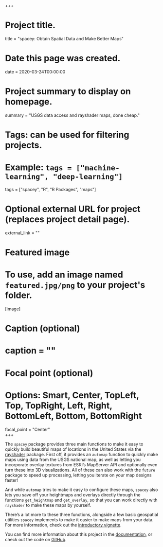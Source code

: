 +++
# Project title.
title = "spacey: Obtain Spatial Data and Make Better Maps"

# Date this page was created.
date = 2020-03-24T00:00:00

# Project summary to display on homepage.
summary = "USGS data access and rayshader maps, done cheap."

# Tags: can be used for filtering projects.
# Example: `tags = ["machine-learning", "deep-learning"]`
tags = ["spacey", "R", "R Packages", "maps"]

# Optional external URL for project (replaces project detail page).
external_link = ""

# Featured image
# To use, add an image named `featured.jpg/png` to your project's folder. 
[image]
  # Caption (optional)
  # caption = ""
  
  # Focal point (optional)
  # Options: Smart, Center, TopLeft, Top, TopRight, Left, Right, BottomLeft, Bottom, BottomRight
  focal_point = "Center"  
+++

The `spacey` package provides three main functions to make it easy to
quickly build beautiful maps of locations in the United States via the
[rayshader](https://github.com/tylermorganwall/rayshader) package. First
off, it provides an `automap` function to quickly make maps using data
from the USGS national map, as well as letting you incorporate overlay textures from ESRI’s
MapServer API and optionally even turn these into 3D visualizations.
All of these can also work with the `future` package to speed up
processing, letting you iterate on your map designs faster!

And while `automap` tries to make it easy to configure these maps,
`spacey` also lets you save off your heightmaps and overlays directly
through the functions `get_heightmap` and `get_overlay`, so that you can
work directly with `rayshader` to make these maps by yourself.

There’s a lot more to these three functions, alongside a few basic
geospatial utilities `spacey` implements to make it easier to make maps
from your data. For more information, check out the [introductory
vignette](https://mikemahoney218.github.io/spacey/articles/introduction-to-spacey.html).

You can find more information about this project in the 
[documentation](https://mikemahoney218.github.io/spacey/), or check out the 
code on [GitHub](https://github.com/mikemahoney218/spacey).
